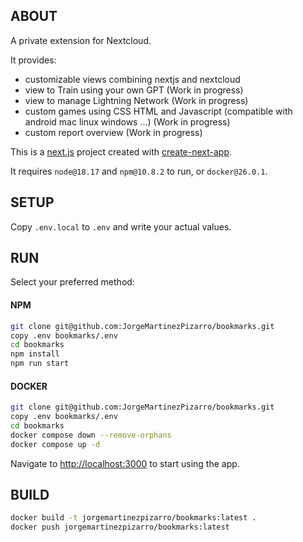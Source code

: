 ## ABOUT

A private extension for Nextcloud.

It provides:

- customizable views combining nextjs and nextcloud
- view to Train using your own GPT (Work in progress)
- view to manage Lightning Network (Work in progress)
- custom games using CSS HTML and Javascript (compatible with android mac linux windows ...) (Work in progress)
- custom report overview (Work in progress)

This is a [next.js](https://nextjs.org/) project created with [create-next-app](https://github.com/vercel/next.js/tree/canary/packages/create-next-app).

It requires `node@18.17` and `npm@10.8.2` to run, or `docker@26.0.1`.

## SETUP

Copy `.env.local` to `.env` and write your actual values.

## RUN

Select your preferred method:

#### NPM

```bash
git clone git@github.com:JorgeMartinezPizarro/bookmarks.git
copy .env bookmarks/.env
cd bookmarks
npm install
npm run start
```

#### DOCKER

```bash
git clone git@github.com:JorgeMartinezPizarro/bookmarks.git
copy .env bookmarks/.env
cd bookmarks
docker compose down --remove-orphans
docker compose up -d
```

Navigate to [http://localhost:3000](http://localhost:3000) to start using the app.

## BUILD

```bash
docker build -t jorgemartinezpizarro/bookmarks:latest . 
docker push jorgemartinezpizarro/bookmarks:latest
```
